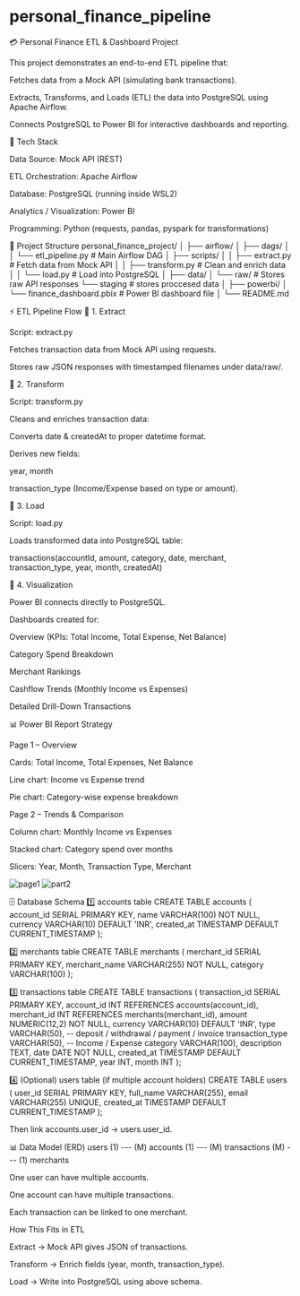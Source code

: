 # personal_finance_pipeline
💳 Personal Finance ETL & Dashboard Project

This project demonstrates an end-to-end ETL pipeline that:

Fetches data from a Mock API (simulating bank transactions).

Extracts, Transforms, and Loads (ETL) the data into PostgreSQL using Apache Airflow.

Connects PostgreSQL to Power BI for interactive dashboards and reporting.

🚀 Tech Stack

Data Source: Mock API (REST)

ETL Orchestration: Apache Airflow

Database: PostgreSQL (running inside WSL2)

Analytics / Visualization: Power BI

Programming: Python (requests, pandas, pyspark for transformations)

📂 Project Structure
personal_finance_project/
│
├── airflow/
│   ├── dags/
│   │   └── etl_pipeline.py      # Main Airflow DAG
│   ├── scripts/
│   │   ├── extract.py           # Fetch data from Mock API
│   │   ├── transform.py         # Clean and enrich data
│   │   └── load.py              # Load into PostgreSQL
│
├── data/
│   └── raw/                     # Stores raw API responses
     └── staging                 # stores proccesed data 
│
├── powerbi/
│   └── finance_dashboard.pbix   # Power BI dashboard file
│
└── README.md

⚡ ETL Pipeline Flow
🔹 1. Extract  

Script: extract.py

Fetches transaction data from Mock API using requests.

Stores raw JSON responses with timestamped filenames under data/raw/.

🔹 2. Transform

Script: transform.py

Cleans and enriches transaction data:

Converts date & createdAt to proper datetime format.

Derives new fields:

year, month

transaction_type (Income/Expense based on type or amount).

🔹 3. Load

Script: load.py

Loads transformed data into PostgreSQL table:

transactions(accountId, amount, category, date, merchant, transaction_type, year, month, createdAt)

🔹 4. Visualization

Power BI connects directly to PostgreSQL.

Dashboards created for:

Overview (KPIs: Total Income, Total Expense, Net Balance)

Category Spend Breakdown

Merchant Rankings

Cashflow Trends (Monthly Income vs Expenses)

Detailed Drill-Down Transactions

📊 Power BI Report Strategy

Page 1 – Overview

Cards: Total Income, Total Expenses, Net Balance

Line chart: Income vs Expense trend

Pie chart: Category-wise expense breakdown

Page 2 – Trends & Comparison

Column chart: Monthly Income vs Expenses

Stacked chart: Category spend over months

Slicers: Year, Month, Transaction Type, Merchant

![page1](https://github.com/user-attachments/assets/afe28dc0-3c56-4512-ba70-139965a8da87)
![part2](https://github.com/user-attachments/assets/f9fbd105-9701-459f-b38b-97811f7edad5)


🗄️ Database Schema
1️⃣ accounts table
CREATE TABLE accounts (
    account_id SERIAL PRIMARY KEY,
    name VARCHAR(100) NOT NULL,
    currency VARCHAR(10) DEFAULT 'INR',
    created_at TIMESTAMP DEFAULT CURRENT_TIMESTAMP
);

2️⃣ merchants table
CREATE TABLE merchants (
    merchant_id SERIAL PRIMARY KEY,
    merchant_name VARCHAR(255) NOT NULL,
    category VARCHAR(100)
);

3️⃣ transactions table
CREATE TABLE transactions (
    transaction_id SERIAL PRIMARY KEY,
    account_id INT REFERENCES accounts(account_id),
    merchant_id INT REFERENCES merchants(merchant_id),
    amount NUMERIC(12,2) NOT NULL,
    currency VARCHAR(10) DEFAULT 'INR',
    type VARCHAR(50),  -- deposit / withdrawal / payment / invoice
    transaction_type VARCHAR(50),  -- Income / Expense
    category VARCHAR(100),
    description TEXT,
    date DATE NOT NULL,
    created_at TIMESTAMP DEFAULT CURRENT_TIMESTAMP,
    year INT,
    month INT
);

4️⃣ (Optional) users table (if multiple account holders)
CREATE TABLE users (
    user_id SERIAL PRIMARY KEY,
    full_name VARCHAR(255),
    email VARCHAR(255) UNIQUE,
    created_at TIMESTAMP DEFAULT CURRENT_TIMESTAMP
);


Then link accounts.user_id → users.user_id.

📊 Data Model (ERD)
users (1) --- (M) accounts (1) --- (M) transactions (M) --- (1) merchants


One user can have multiple accounts.

One account can have multiple transactions.

Each transaction can be linked to one merchant.

How This Fits in ETL

Extract → Mock API gives JSON of transactions.

Transform → Enrich fields (year, month, transaction_type).

Load → Write into PostgreSQL using above schema.
